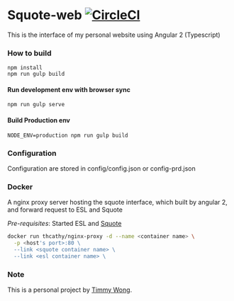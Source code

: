 # Squote-web [![CircleCI](https://circleci.com/gh/thcathy/squote-web.svg?style=svg)](https://circleci.com/gh/thcathy/squote-web)

This is the interface of my personal website using Angular 2 (Typescript)

### How to build ###

```
npm install
npm run gulp build
```

#### Run development env with browser sync ####
```npm run gulp serve```

#### Build Production env ####
```NODE_ENV=production npm run gulp build```

### Configuration ###

Configuration are stored in config/config.json or config-prd.json

### Docker ###
A nginx proxy server hosting the squote interface, which built by angular 2, and forward request to ESL and Squote

*Pre-requisites*: Started ESL and [Squote](https://github.com/thcathy/squote)

```bash
docker run thcathy/nginx-proxy -d --name <container name> \
  -p <host's port>:80 \
  --link <squote container name> \
  --link <esl container name> \
```

### Note ###

This is a personal project by [Timmy Wong](https://github.com/thcathy).
